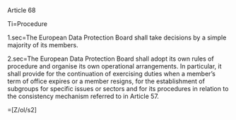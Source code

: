 Article 68

Ti=Procedure

1.sec=The European Data Protection Board shall take decisions by a simple majority of its members.

2.sec=The European Data Protection Board shall adopt its own rules of procedure and organise its own operational arrangements. In particular, it shall provide for the continuation of exercising duties when a member’s term of office expires or a member resigns, for the establishment of subgroups for specific issues or sectors and for its procedures in relation to the consistency mechanism referred to in Article 57.

=[Z/ol/s2]
